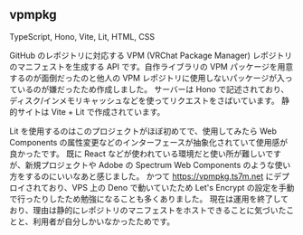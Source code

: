 ## vpmpkg

<gh-repo-card name="Tsukina-7mochi/vpmpkg"></gh-repo-card>

<!-- 使った言語・技術 -->
<tech-tags>
TypeScript, Hono, Vite, Lit, HTML, CSS
</tech-tags>

<!-- 概要 -->
<!-- 作った理由 -->
GitHub のレポジトリに対応する VPM (VRChat Package Manager) レポジトリのマニフェストを生成する API です。自作ライブラリの VPM パッケージを用意するのが面倒だったのと他人の VPM レポジトリに使用しないパッケージが入っているのが嫌だったため作成しました。
サーバーは Hono で記述されており、ディスク/インメモリキャッシュなどを使ってリクエストをさばいています。
静的サイトは Vite + Lit で作成されています。

<!-- 評価・予定 -->
Lit を使用するのはこのプロジェクトがほぼ初めてで、使用してみたら Web Components の属性変更などのインターフェースが抽象化されていて使用感が良かったです。
既に React などが使われている環境だと使い所が難しいですが、新規プロジェクトや Adobe の Spectrum Web Components のような使い方をするのにいいなあと感じました。
かつて https://vpmpkg.ts7m.net にデプロイされており、VPS 上の Deno で動いていたため Let's Encrypt の設定を手動で行ったりしたため勉強になることも多くありました。
現在は運用を終了しており、理由は静的にレポジトリのマニフェストをホストできることに気づいたことと、利用者が自分しかいなかったためです。
